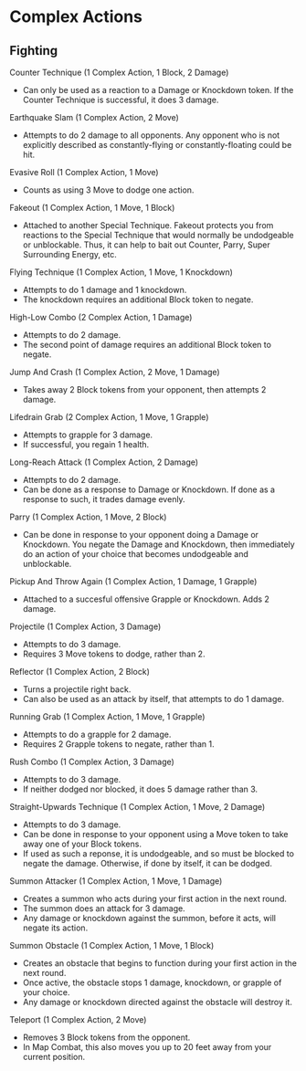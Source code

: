 # Complex Actions

## Fighting

Counter Technique (1 Complex Action, 1 Block, 2 Damage)
- Can only be used as a reaction to a Damage or Knockdown token. If the Counter Technique is successful, it does 3 damage.

Earthquake Slam (1 Complex Action, 2 Move)
- Attempts to do 2 damage to all opponents. Any opponent who is not explicitly described as constantly-flying or constantly-floating could be hit.

Evasive Roll (1 Complex Action, 1 Move)
- Counts as using 3 Move to dodge one action.

Fakeout (1 Complex Action, 1 Move, 1 Block)
- Attached to another Special Technique. Fakeout protects you from reactions to the Special Technique that would normally be undodgeable or unblockable. Thus, it can help to bait out Counter, Parry, Super Surrounding Energy, etc.

Flying Technique (1 Complex Action, 1 Move, 1 Knockdown)
- Attempts to do 1 damage and 1 knockdown.
- The knockdown requires an additional Block token to negate.

High-Low Combo (2 Complex Action, 1 Damage)
- Attempts to do 2 damage.
- The second point of damage requires an additional Block token to negate.

Jump And Crash (1 Complex Action, 2 Move, 1 Damage)
- Takes away 2 Block tokens from your opponent, then attempts 2 damage.

Lifedrain Grab (2 Complex Action, 1 Move, 1 Grapple)
- Attempts to grapple for 3 damage.
- If successful, you regain 1 health.

Long-Reach Attack (1 Complex Action, 2 Damage)
- Attempts to do 2 damage.
- Can be done as a response to Damage or Knockdown. If done as a response to such, it trades damage evenly.

Parry (1 Complex Action, 1 Move, 2 Block)
- Can be done in response to your opponent doing a Damage or Knockdown. You negate the Damage and Knockdown, then immediately do an action of your choice that becomes undodgeable and unblockable.

Pickup And Throw Again (1 Complex Action, 1 Damage, 1 Grapple)
- Attached to a succesful offensive Grapple or Knockdown. Adds 2 damage.

Projectile (1 Complex Action, 3 Damage)
- Attempts to do 3 damage.
- Requires 3 Move tokens to dodge, rather than 2.

Reflector (1 Complex Action, 2 Block)
- Turns a projectile right back.
- Can also be used as an attack by itself, that attempts to do 1 damage.

Running Grab (1 Complex Action, 1 Move, 1 Grapple)
- Attempts to do a grapple for 2 damage.
- Requires 2 Grapple tokens to negate, rather than 1.

Rush Combo (1 Complex Action, 3 Damage)
- Attempts to do 3 damage.
- If neither dodged nor blocked, it does 5 damage rather than 3.

Straight-Upwards Technique (1 Complex Action, 1 Move, 2 Damage)
- Attempts to do 3 damage.
- Can be done in response to your opponent using a Move token to take away one of your Block tokens.
- If used as such a reponse, it is undodgeable, and so must be blocked to negate the damage. Otherwise, if done by itself, it can be dodged.

Summon Attacker (1 Complex Action, 1 Move, 1 Damage)
- Creates a summon who acts during your first action in the next round.
- The summon does an attack for 3 damage.
- Any damage or knockdown against the summon, before it acts, will negate its action.

Summon Obstacle (1 Complex Action, 1 Move, 1 Block)
- Creates an obstacle that begins to function during your first action in the next round.
- Once active, the obstacle stops 1 damage, knockdown, or grapple of your choice.
- Any damage or knockdown directed against the obstacle will destroy it.

Teleport (1 Complex Action, 2 Move)
- Removes 3 Block tokens from the opponent.
- In Map Combat, this also moves you up to 20 feet away from your current position.